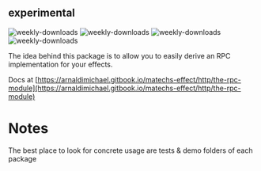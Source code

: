 ## experimental
![weekly-downloads](https://badgen.net/npm/v/@matechs/rpc)
![weekly-downloads](https://badgen.net/npm/dw/@matechs/rpc)
![weekly-downloads](https://badgen.net/npm/dm/@matechs/rpc)
![weekly-downloads](https://badgen.net/npm/dy/@matechs/rpc)

The idea behind this package is to allow you to easily derive an RPC implementation for your effects.

Docs at [https://arnaldimichael.gitbook.io/matechs-effect/http/the-rpc-module](https://arnaldimichael.gitbook.io/matechs-effect/http/the-rpc-module)

# Notes
The best place to look for concrete usage are tests & demo folders of each package

